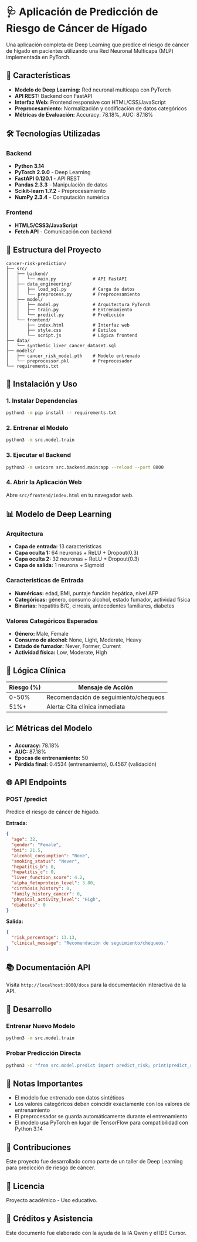 # 🩺 Aplicación de Predicción de Riesgo de Cáncer de Hígado

Una aplicación completa de Deep Learning que predice el riesgo de cáncer de hígado en pacientes utilizando una Red Neuronal Multicapa (MLP) implementada en PyTorch.

## 🎯 Características

- **Modelo de Deep Learning:** Red neuronal multicapa con PyTorch
- **API REST:** Backend con FastAPI
- **Interfaz Web:** Frontend responsive con HTML/CSS/JavaScript
- **Preprocesamiento:** Normalización y codificación de datos categóricos
- **Métricas de Evaluación:** Accuracy: 78.18%, AUC: 87.18%

## 🛠️ Tecnologías Utilizadas

### Backend
- **Python 3.14**
- **PyTorch 2.9.0** - Deep Learning
- **FastAPI 0.120.1** - API REST
- **Pandas 2.3.3** - Manipulación de datos
- **Scikit-learn 1.7.2** - Preprocesamiento
- **NumPy 2.3.4** - Computación numérica

### Frontend
- **HTML5/CSS3/JavaScript**
- **Fetch API** - Comunicación con backend

## 📁 Estructura del Proyecto

```
cancer-risk-prediction/
├── src/
│   ├── backend/
│   │   └── main.py              # API FastAPI
│   ├── data_engineering/
│   │   ├── load_sql.py          # Carga de datos
│   │   └── preprocess.py        # Preprocesamiento
│   ├── model/
│   │   ├── model.py             # Arquitectura PyTorch
│   │   ├── train.py             # Entrenamiento
│   │   └── predict.py           # Predicción
│   └── frontend/
│       ├── index.html           # Interfaz web
│       ├── style.css            # Estilos
│       └── script.js            # Lógica frontend
├── data/
│   └── synthetic_liver_cancer_dataset.sql
├── models/
│   ├── cancer_risk_model.pth    # Modelo entrenado
│   └── preprocessor.pkl         # Preprocesador
└── requirements.txt
```

## 🚀 Instalación y Uso

### 1. Instalar Dependencias

```bash
python3 -m pip install -r requirements.txt
```

### 2. Entrenar el Modelo

```bash
python3 -m src.model.train
```

### 3. Ejecutar el Backend

```bash
python3 -m uvicorn src.backend.main:app --reload --port 8000
```

### 4. Abrir la Aplicación Web

Abre `src/frontend/index.html` en tu navegador web.

## 📊 Modelo de Deep Learning

### Arquitectura
- **Capa de entrada:** 13 características
- **Capa oculta 1:** 64 neuronas + ReLU + Dropout(0.3)
- **Capa oculta 2:** 32 neuronas + ReLU + Dropout(0.3)
- **Capa de salida:** 1 neurona + Sigmoid

### Características de Entrada
- **Numéricas:** edad, BMI, puntaje función hepática, nivel AFP
- **Categóricas:** género, consumo alcohol, estado fumador, actividad física
- **Binarias:** hepatitis B/C, cirrosis, antecedentes familiares, diabetes

### Valores Categóricos Esperados
- **Género:** Male, Female
- **Consumo de alcohol:** None, Light, Moderate, Heavy
- **Estado de fumador:** Never, Former, Current
- **Actividad física:** Low, Moderate, High

## 🔬 Lógica Clínica

| Riesgo (%) | Mensaje de Acción |
|------------|-------------------|
| 0-50%      | Recomendación de seguimiento/chequeos |
| 51%+       | Alerta: Cita clínica inmediata |

## 📈 Métricas del Modelo

- **Accuracy:** 78.18%
- **AUC:** 87.18%
- **Épocas de entrenamiento:** 50
- **Pérdida final:** 0.4534 (entrenamiento), 0.4567 (validación)

## 🌐 API Endpoints

### POST /predict
Predice el riesgo de cáncer de hígado.

**Entrada:**
```json
{
  "age": 32,
  "gender": "Female",
  "bmi": 21.5,
  "alcohol_consumption": "None",
  "smoking_status": "Never",
  "hepatitis_b": 0,
  "hepatitis_c": 0,
  "liver_function_score": 4.2,
  "alpha_fetoprotein_level": 3.80,
  "cirrhosis_history": 0,
  "family_history_cancer": 0,
  "physical_activity_level": "High",
  "diabetes": 0
}
```

**Salida:**
```json
{
  "risk_percentage": 13.13,
  "clinical_message": "Recomendación de seguimiento/chequeos."
}
```

## 📚 Documentación API

Visita `http://localhost:8000/docs` para la documentación interactiva de la API.

## 🔧 Desarrollo

### Entrenar Nuevo Modelo
```bash
python3 -m src.model.train
```

### Probar Predicción Directa
```bash
python3 -c "from src.model.predict import predict_risk; print(predict_risk({...}))"
```

## 📝 Notas Importantes

- El modelo fue entrenado con datos sintéticos
- Los valores categóricos deben coincidir exactamente con los valores de entrenamiento
- El preprocesador se guarda automáticamente durante el entrenamiento
- El modelo usa PyTorch en lugar de TensorFlow para compatibilidad con Python 3.14

## 🤝 Contribuciones

Este proyecto fue desarrollado como parte de un taller de Deep Learning para predicción de riesgo de cáncer.

## 📄 Licencia

Proyecto académico - Uso educativo.

## 🙌 Créditos y Asistencia

Este documento fue elaborado con la ayuda de la IA Qwen y el IDE Cursor.